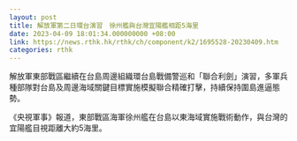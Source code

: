```yaml
---
layout: post
title: 解放軍第二日環台演習　徐州艦與台灣宜陽艦相距5海里
date: 2023-04-09 18:01:34.000000000 +08:00
link: https://news.rthk.hk/rthk/ch/component/k2/1695528-20230409.htm
categories: rthk
---
```


解放軍東部戰區繼續在台島周邊組織環台島戰備警巡和「聯合利劍」演習，多軍兵種部隊對台島及周邊海域關鍵目標實施模擬聯合精確打擊，持續保持圍島進逼態勢。

《央視軍事》報道，東部戰區海軍徐州艦在台島以東海域實施戰術動作，與台灣的宜陽艦目視距離大約5海里。
